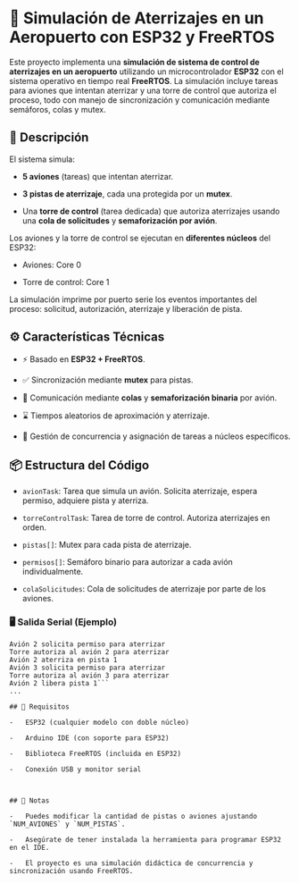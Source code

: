 
# 🛬 Simulación de Aterrizajes en un Aeropuerto con ESP32 y FreeRTOS

Este proyecto implementa una **simulación de sistema de control de aterrizajes en un aeropuerto** utilizando un microcontrolador **ESP32** con el sistema operativo en tiempo real **FreeRTOS**. La simulación incluye tareas para aviones que intentan aterrizar y una torre de control que autoriza el proceso, todo con manejo de sincronización y comunicación mediante semáforos, colas y mutex.

## 🚀 Descripción

El sistema simula:

-   **5 aviones** (tareas) que intentan aterrizar.
    
-   **3 pistas de aterrizaje**, cada una protegida por un **mutex**.
    
-   Una **torre de control** (tarea dedicada) que autoriza aterrizajes usando una **cola de solicitudes** y **semaforización por avión**.
    

Los aviones y la torre de control se ejecutan en **diferentes núcleos** del ESP32:

-   Aviones: Core 0
    
-   Torre de control: Core 1
    

La simulación imprime por puerto serie los eventos importantes del proceso: solicitud, autorización, aterrizaje y liberación de pista.

## ⚙️ Características Técnicas

-   ⚡ Basado en **ESP32 + FreeRTOS**.
    
-   ✅ Sincronización mediante **mutex** para pistas.
    
-   🔄 Comunicación mediante **colas** y **semaforización binaria** por avión.
    
-   ⌛ Tiempos aleatorios de aproximación y aterrizaje.
    
-   🧠 Gestión de concurrencia y asignación de tareas a núcleos específicos.
    

## 📦 Estructura del Código

-   `avionTask`: Tarea que simula un avión. Solicita aterrizaje, espera permiso, adquiere pista y aterriza.
    
-   `torreControlTask`: Tarea de torre de control. Autoriza aterrizajes en orden.
    
-   `pistas[]`: Mutex para cada pista de aterrizaje.
    
-   `permisos[]`: Semáforo binario para autorizar a cada avión individualmente.
    
-   `colaSolicitudes`: Cola de solicitudes de aterrizaje por parte de los aviones.
    


### 🖥️ Salida Serial (Ejemplo)

```Simulación de aterrizaje iniciada
Avión 2 solicita permiso para aterrizar
Torre autoriza al avión 2 para aterrizar
Avión 2 aterriza en pista 1
Avión 3 solicita permiso para aterrizar
Torre autoriza al avión 3 para aterrizar
Avión 2 libera pista 1```
...

## 🔧 Requisitos

-   ESP32 (cualquier modelo con doble núcleo)
    
-   Arduino IDE (con soporte para ESP32)
    
-   Biblioteca FreeRTOS (incluida en ESP32)
    
-   Conexión USB y monitor serial
    
    

## 📌 Notas

-   Puedes modificar la cantidad de pistas o aviones ajustando `NUM_AVIONES` y `NUM_PISTAS`.
    
-   Asegúrate de tener instalada la herramienta para programar ESP32 en el IDE.
    
-   El proyecto es una simulación didáctica de concurrencia y sincronización usando FreeRTOS.
    
